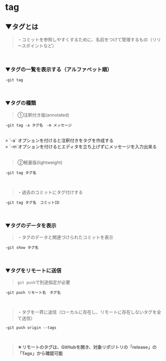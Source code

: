 # tag

## ▼タグとは
>・コミットを参照しやすくするために、名前をつけて管理するもの（リリースポイントなど）<br>
<br>

### ▼タグの一覧を表示する（アルファベット順）
```
-git tag 
```
<br>

### ▼タグの種類
>①注釈付き版(annotated)<br>
```
-git tag -a タグ名　-m メッセージ
```
<br>
> `-a` オプションを付けると注釈付きをタグを作成する<br>
> `-m`オプションを付けるとエディタを立ち上げずにメッセージを入力出来る<br>
<br>

>②軽量版(lightweight)<br>
```
-git tag タグ名
```
<br>

>・過去のコミットにタグ付けする<br>
```
-git tag タグ名　コミットID
```
<br>


### ▼タグのデータを表示
>・タグのデータと関連づけられたコミットを表示<br>
```
-git show タグ名
```
<br>


### ▼タグをリモートに送信
>`git push`で別途指定が必要<br>
```
-git push リモート名　タグ名
```
<br>

>・タグを一斉に送信（ローカルに存在し、リモートに存在しないタグを全て送信）<br>
```
-git push origin --tags
```
<br>


>**★リモートのタグは、GitHubを開き、対象リポジトリの「release」の「Tags」から確認可能**<br>

